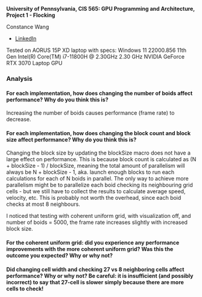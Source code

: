 **University of Pennsylvania, CIS 565: GPU Programming and Architecture,
Project 1 - Flocking**

Constance Wang  
- [LinkedIn](https://www.linkedin.com/in/conswang/)

Tested on AORUS 15P XD laptop with specs:
Windows 11 22000.856
11th Gen Intel(R) Core(TM) i7-11800H @ 2.30GHz 2.30 GHz
NVIDIA GeForce RTX 3070 Laptop GPU

[](images/flocking_gif.gif)

### Analysis

#### For each implementation, how does changing the number of boids affect performance? Why do you think this is?
Increasing the number of boids causes performance (frame rate) to decrease.

#### For each implementation, how does changing the block count and block size affect performance? Why do you think this is?
Changing the block size by updating the blockSize macro does not have a large effect on performance. This is because block count is calculated as (N + blockSize - 1) / blockSize, meaning the total amount of parallelism will always be N + blockSize - 1, aka. launch enough blocks to run each calculations for each of N boids in parallel. The only way to achieve more parallelism might be to parallelize each boid checking its neighbouring grid cells - but we still have to collect the results to calculate average speed, velocity, etc. This is probably not worth the overhead, since each boid checks at most 8 neighbours.

I noticed that testing with coherent uniform grid, with visualization off, and number of boids = 5000, the frame rate increases slightly with increased block size.
[](images/framerateblocksize.png)

#### For the coherent uniform grid: did you experience any performance improvements with the more coherent uniform grid? Was this the outcome you expected? Why or why not?

#### Did changing cell width and checking 27 vs 8 neighboring cells affect performance? Why or why not? Be careful: it is insufficient (and possibly incorrect) to say that 27-cell is slower simply because there are more cells to check!



